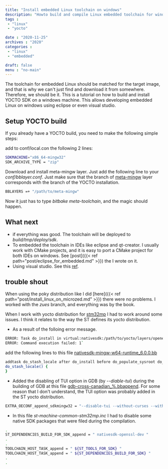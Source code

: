 ```yaml
---
title: "Install embedded Linux toolchain on windows"
description: "Howto build and compile Linux embedded toolchain for windows using Yocto and install it on eclipse or visual studio"
tags : 
 - "linux"
 - "yocto"

date : "2020-11-25"
archives : "2020"
categories : 
 - "linux"
 - "embedded"

draft: false
menu : "no-main"
---
```

The toolchain for embedded Linux should be matched for the target image, and that is why we can't just find and download it from somewhere. Therefore, we should be it. This is a tutorial on how to build and install YOCTO SDK on a windows machine. This allows developing embedded Linux on windows using eclipse or even visual studio.

## Setup YOCTO build
If you already have a YOCTO build, you need to make the following simple steps:

add to conf/local.con the following 2 lines:
```bash
SDKMACHINE="x86_64-mingw32"
SDK_ARCHIVE_TYPE = "zip"
```

Download and install meta-mingw layer. Just add the following line to your *conf/bblayer.conf*. Just make sure that the branch of [meta-mingw](http://git.yoctoproject.org/cgit.cgi/meta-mingw) layer corresponds with the branch of the YOCTO installation.
```bash
BBLAYERS =+ "/path/to/meta-mingw"
```

Now it just has to type *bitbake meta-toolchain*, and the magic should happen.


## What next
* if everything was good. The toolchain will be deployed to *build/tmp/deploy/sdk*.
* To embedded the toolchain in IDEs like eclipse and qt-creator. I usually work with CMake projects, and it is easy to port a CMake project for both IDEs on windows. See [post]({{< ref  path="post/eclipse_for_embedded.md" >}}) the I wrote on it.
* Using visual studio. See this [ref](https://www.yoctoproject.org/learn-items/using-vs-and-vs-code-for-embedded-c-c-development/).

## trouble shout
When using the poky distribution like I did [here]({{< ref  path="post/install_linux_on_microzed.md" >}}) there were no problems. I worked with the *zues* branch, and everything was by the book.

When I work with yocto distribution for [stm32mp](https://www.st.com/en/embedded-software/stm32mp1distrib.html) I had to work around some issues. I think it relates to the way the ST defines its yocto distribution.

* As a result of the folloing error message.
```bash
ERROR: Task do_install in virtual:nativesdk:/path/to/yocto/layers/openembedded-core/meta/recipes-core/glibc/glibc-locale_2.31.bb depends upon non-existent task do_stash_locale in /path/yo/yocto/layers/meta-openembedded/meta-mingw/recipes-devtools/mingw-w64/nativesdk-mingw-w64-runtime_6.0.0.bb
ERROR: Command execution failed: 1`
```

add the following lines to this file [nativesdk-mingw-w64-runtime_6.0.0.bb](http://git.yoctoproject.org/cgit.cgi/meta-mingw/tree/recipes-devtools/mingw-w64/nativesdk-mingw-w64-runtime_6.0.0.bb?h=dunfell) 

```bash
addtask do_stash_locale after do_install before do_populate_sysroot do_package
do_stash_locale() {
}
```

* Added the disabling of TUI option in GDB (by *--diable-tui*) during the building of GDB  at this file [gdb-cross-canadian_%.bbappend](http://git.yoctoproject.org/cgit.cgi/meta-mingw/tree/recipes-devtools/gdb/gdb-cross-canadian_%25.bbappend?h=dunfell). For some reason that I don't understand, the TUI option was probably added in the ST yocto distribution.
```bash
EXTRA_OECONF_append_sdkmingw32 = "--disable-tui --without-curses --without-system-readline --with-python=no"
```

* In this file *st-machine-common-stm32mp.inc* I had to disable some native SDK packages that were filed during the compilation.
```bash
.
ST_DEPENDENCIES_BUILD_FOR_SDK_append = " nativesdk-openssl-dev "
.
.
TOOLCHAIN_HOST_TASK_append = " ${ST_TOOLS_FOR_SDK} "
TOOLCHAIN_HOST_TASK_append = " ${ST_DEPENDENCIES_BUILD_FOR_SDK} "
.
.
```




